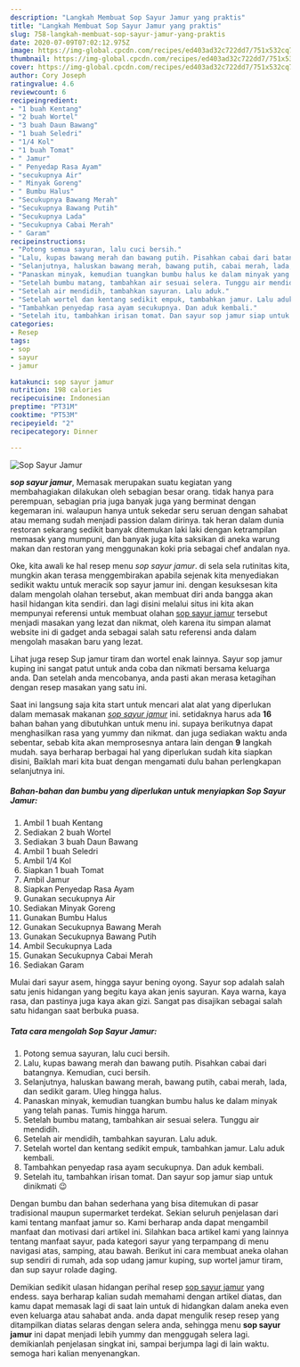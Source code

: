 ```yaml
---
description: "Langkah Membuat Sop Sayur Jamur yang praktis"
title: "Langkah Membuat Sop Sayur Jamur yang praktis"
slug: 758-langkah-membuat-sop-sayur-jamur-yang-praktis
date: 2020-07-09T07:02:12.975Z
image: https://img-global.cpcdn.com/recipes/ed403ad32c722dd7/751x532cq70/sop-sayur-jamur-foto-resep-utama.jpg
thumbnail: https://img-global.cpcdn.com/recipes/ed403ad32c722dd7/751x532cq70/sop-sayur-jamur-foto-resep-utama.jpg
cover: https://img-global.cpcdn.com/recipes/ed403ad32c722dd7/751x532cq70/sop-sayur-jamur-foto-resep-utama.jpg
author: Cory Joseph
ratingvalue: 4.6
reviewcount: 6
recipeingredient:
- "1 buah Kentang"
- "2 buah Wortel"
- "3 buah Daun Bawang"
- "1 buah Seledri"
- "1/4 Kol"
- "1 buah Tomat"
- " Jamur"
- " Penyedap Rasa Ayam"
- "secukupnya Air"
- " Minyak Goreng"
- " Bumbu Halus"
- "Secukupnya Bawang Merah"
- "Secukupnya Bawang Putih"
- "Secukupnya Lada"
- "Secukupnya Cabai Merah"
- " Garam"
recipeinstructions:
- "Potong semua sayuran, lalu cuci bersih."
- "Lalu, kupas bawang merah dan bawang putih. Pisahkan cabai dari batangnya. Kemudian, cuci bersih."
- "Selanjutnya, haluskan bawang merah, bawang putih, cabai merah, lada, dan sedikit garam. Uleg hingga halus."
- "Panaskan minyak, kemudian tuangkan bumbu halus ke dalam minyak yang telah panas. Tumis hingga harum."
- "Setelah bumbu matang, tambahkan air sesuai selera. Tunggu air mendidih."
- "Setelah air mendidih, tambahkan sayuran. Lalu aduk."
- "Setelah wortel dan kentang sedikit empuk, tambahkan jamur. Lalu aduk kembali."
- "Tambahkan penyedap rasa ayam secukupnya. Dan aduk kembali."
- "Setelah itu, tambahkan irisan tomat. Dan sayur sop jamur siap untuk dinikmati 😉"
categories:
- Resep
tags:
- sop
- sayur
- jamur

katakunci: sop sayur jamur 
nutrition: 198 calories
recipecuisine: Indonesian
preptime: "PT31M"
cooktime: "PT53M"
recipeyield: "2"
recipecategory: Dinner

---
```



![Sop Sayur Jamur](https://img-global.cpcdn.com/recipes/ed403ad32c722dd7/751x532cq70/sop-sayur-jamur-foto-resep-utama.jpg)

<b><i>sop sayur jamur</i></b>, Memasak merupakan suatu kegiatan yang membahagiakan dilakukan oleh sebagian besar orang. tidak hanya para perempuan, sebagian pria juga banyak juga yang berminat dengan kegemaran ini. walaupun hanya untuk sekedar seru seruan dengan sahabat atau memang sudah menjadi passion dalam dirinya. tak heran dalam dunia restoran sekarang sedikit banyak ditemukan laki laki dengan ketrampilan memasak yang mumpuni, dan banyak juga kita saksikan di aneka warung makan dan restoran yang menggunakan koki pria sebagai chef andalan nya.

Oke, kita awali ke hal resep menu <i>sop sayur jamur</i>. di sela sela rutinitas kita, mungkin akan terasa menggembirakan apabila sejenak kita menyediakan sedikit waktu untuk meracik sop sayur jamur ini. dengan kesuksesan kita dalam mengolah olahan tersebut, akan membuat diri anda bangga akan hasil hidangan kita sendiri. dan lagi disini melalui situs ini kita akan mempunyai referensi untuk membuat olahan <u>sop sayur jamur</u> tersebut menjadi masakan yang lezat dan nikmat, oleh karena itu simpan alamat website ini di gadget anda sebagai salah satu referensi anda dalam mengolah masakan baru yang lezat.

Lihat juga resep Sup jamur tiram dan wortel enak lainnya. Sayur sop jamur kuping ini sangat patut untuk anda coba dan nikmati bersama keluarga anda. Dan setelah anda mencobanya, anda pasti akan merasa ketagihan dengan resep masakan yang satu ini.


Saat ini langsung saja kita start untuk mencari alat alat yang diperlukan dalam memasak makanan <u><i>sop sayur jamur</i></u> ini. setidaknya harus ada <b>16</b> bahan bahan yang dibutuhkan untuk menu ini. supaya berikutnya dapat menghasilkan rasa yang yummy dan nikmat. dan juga sediakan waktu anda sebentar, sebab kita akan memprosesnya antara lain dengan <b>9</b> langkah mudah. saya berharap berbagai hal yang diperlukan sudah kita siapkan disini, Baiklah mari kita buat dengan mengamati dulu bahan perlengkapan selanjutnya ini.

<!--inarticleads1-->

##### Bahan-bahan dan bumbu yang diperlukan untuk menyiapkan Sop Sayur Jamur:

1. Ambil 1 buah Kentang
1. Sediakan 2 buah Wortel
1. Sediakan 3 buah Daun Bawang
1. Ambil 1 buah Seledri
1. Ambil 1/4 Kol
1. Siapkan 1 buah Tomat
1. Ambil  Jamur
1. Siapkan  Penyedap Rasa Ayam
1. Gunakan secukupnya Air
1. Sediakan  Minyak Goreng
1. Gunakan  Bumbu Halus
1. Gunakan Secukupnya Bawang Merah
1. Gunakan Secukupnya Bawang Putih
1. Ambil Secukupnya Lada
1. Gunakan Secukupnya Cabai Merah
1. Sediakan  Garam


Mulai dari sayur asem, hingga sayur bening oyong. Sayur sop adalah salah satu jenis hidangan yang begitu kaya akan jenis sayuran. Kaya warna, kaya rasa, dan pastinya juga kaya akan gizi. Sangat pas disajikan sebagai salah satu hidangan saat berbuka puasa. 

<!--inarticleads2-->

##### Tata cara mengolah Sop Sayur Jamur:

1. Potong semua sayuran, lalu cuci bersih.
1. Lalu, kupas bawang merah dan bawang putih. Pisahkan cabai dari batangnya. Kemudian, cuci bersih.
1. Selanjutnya, haluskan bawang merah, bawang putih, cabai merah, lada, dan sedikit garam. Uleg hingga halus.
1. Panaskan minyak, kemudian tuangkan bumbu halus ke dalam minyak yang telah panas. Tumis hingga harum.
1. Setelah bumbu matang, tambahkan air sesuai selera. Tunggu air mendidih.
1. Setelah air mendidih, tambahkan sayuran. Lalu aduk.
1. Setelah wortel dan kentang sedikit empuk, tambahkan jamur. Lalu aduk kembali.
1. Tambahkan penyedap rasa ayam secukupnya. Dan aduk kembali.
1. Setelah itu, tambahkan irisan tomat. Dan sayur sop jamur siap untuk dinikmati 😉


Dengan bumbu dan bahan sederhana yang bisa ditemukan di pasar tradisional maupun supermarket terdekat. Sekian seluruh penjelasan dari kami tentang manfaat jamur so. Kami berharap anda dapat mengambil manfaat dan motivasi dari artikel ini. Silahkan baca artikel kami yang lainnya tentang manfaat sayur, pada kategori sayur yang terpampang di menu navigasi atas, samping, atau bawah. Berikut ini cara membuat aneka olahan sup sendiri di rumah, ada sop udang jamur kuping, sup wortel jamur tiram, dan sup sayur rolade daging. 

Demikian sedikit ulasan hidangan perihal resep <u>sop sayur jamur</u> yang endess. saya berharap kalian sudah memahami dengan artikel diatas, dan kamu dapat memasak lagi di saat lain untuk di hidangkan dalam aneka even even keluarga atau sahabat anda. anda dapat mengulik resep resep yang ditampilkan diatas selaras dengan selera anda, sehingga menu <b>sop sayur jamur</b> ini dapat menjadi lebih yummy dan menggugah selera lagi. demikianlah penjelasan singkat ini, sampai berjumpa lagi di lain waktu. semoga hari kalian menyenangkan.
